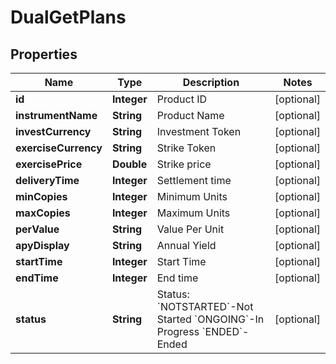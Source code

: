 
# DualGetPlans

## Properties

Name | Type | Description | Notes
------------ | ------------- | ------------- | -------------
**id** | **Integer** | Product ID |  [optional]
**instrumentName** | **String** | Product Name |  [optional]
**investCurrency** | **String** | Investment Token |  [optional]
**exerciseCurrency** | **String** | Strike Token |  [optional]
**exercisePrice** | **Double** | Strike price |  [optional]
**deliveryTime** | **Integer** | Settlement time |  [optional]
**minCopies** | **Integer** | Minimum Units |  [optional]
**maxCopies** | **Integer** | Maximum Units |  [optional]
**perValue** | **String** | Value Per Unit |  [optional]
**apyDisplay** | **String** | Annual Yield |  [optional]
**startTime** | **Integer** | Start Time |  [optional]
**endTime** | **Integer** | End time |  [optional]
**status** | **String** | Status:   &#x60;NOTSTARTED&#x60;-Not Started  &#x60;ONGOING&#x60;-In Progress  &#x60;ENDED&#x60;-Ended |  [optional]

